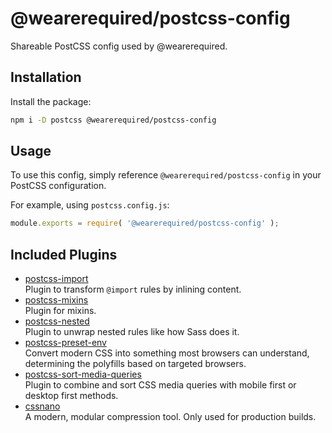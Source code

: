 # @wearerequired/postcss-config

Shareable PostCSS config used by @wearerequired.

## Installation

Install the package:

```bash
npm i -D postcss @wearerequired/postcss-config
```

## Usage

To use this config, simply reference `@wearerequired/postcss-config` in your PostCSS configuration.

For example, using `postcss.config.js`:

```js
module.exports = require( '@wearerequired/postcss-config' );
```

## Included Plugins

* [postcss-import](https://github.com/postcss/postcss-import)  
  Plugin to transform `@import` rules by inlining content.
* [postcss-mixins](https://github.com/postcss/postcss-mixins)  
  Plugin for mixins.
* [postcss-nested](https://github.com/postcss/postcss-nested)  
  Plugin to unwrap nested rules like how Sass does it.
* [postcss-preset-env](https://github.com/csstools/postcss-preset-env)  
  Convert modern CSS into something most browsers can understand, determining the polyfills based on targeted browsers.
* [postcss-sort-media-queries](https://github.com/solversgroup/postcss-sort-media-queries)  
  Plugin to combine and sort CSS media queries with mobile first or desktop first methods.
* [cssnano](https://github.com/cssnano/cssnano)  
  A modern, modular compression tool. Only used for production builds.
